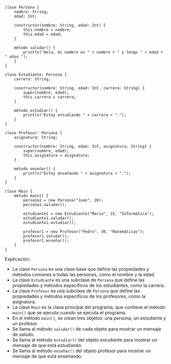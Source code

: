 ```cool
clase Persona {
    nombre: String;
    edad: Int;

    constructor(nombre: String, edad: Int) {
        this.nombre = nombre;
        this.edad = edad;
    }

    método saludar() {
        println("Hola, mi nombre es " + nombre + " y tengo " + edad + " años.");
    }
}

clase Estudiante: Persona {
    carrera: String;

    constructor(nombre: String, edad: Int, carrera: String) {
        super(nombre, edad);
        this.carrera = carrera;
    }

    método estudiar() {
        println("Estoy estudiando " + carrera + ".");
    }
}

clase Profesor: Persona {
    asignatura: String;

    constructor(nombre: String, edad: Int, asignatura: String) {
        super(nombre, edad);
        this.asignatura = asignatura;
    }

    método enseñar() {
        println("Estoy enseñando " + asignatura + ".");
    }
}

clase Main {
    método main() {
        persona1 = new Persona("Juan", 20);
        persona1.saludar();

        estudiante1 = new Estudiante("María", 22, "Informática");
        estudiante1.saludar();
        estudiante1.estudiar();

        profesor1 = new Profesor("Pedro", 30, "Matemáticas");
        profesor1.saludar();
        profesor1.enseñar();
    }
}
```

Explicación:

* La clase `Persona` es una clase base que define las propiedades y métodos comunes a todas las personas, como el nombre y la edad.
* La clase `Estudiante` es una subclase de `Persona` que define las propiedades y métodos específicos de los estudiantes, como la carrera.
* La clase `Profesor` es una subclase de `Persona` que define las propiedades y métodos específicos de los profesores, como la asignatura.
* La clase `Main` es la clase principal del programa, que contiene el método `main()` que se ejecuta cuando se ejecuta el programa.
* En el método `main()`, se crean tres objetos: una persona, un estudiante y un profesor.
* Se llama al método `saludar()` de cada objeto para mostrar un mensaje de saludo.
* Se llama al método `estudiar()` del objeto estudiante para mostrar un mensaje de que está estudiando.
* Se llama al método `enseñar()` del objeto profesor para mostrar un mensaje de que está enseñando.